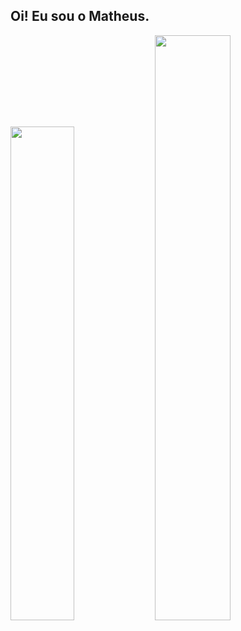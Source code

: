 ## Oi! Eu sou o Matheus.

<div>
  <img width="45%" src = "https://github-readme-stats.vercel.app/api?username=matheusdorosario&show_icons=true&theme=dark">
  <img width="49%" src = https://github-readme-stats.vercel.app/api/top-langs/?username=matheusdorosario&layout=compact&theme=dark>
</div>


